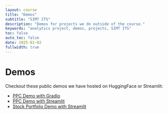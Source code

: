 ```yaml
---
layout: course
title: "Demos"
subtitle: "SIMT ITS"
description: "Demos for projects we do outside of the course."
keywords: "analytics project, demos, projects, SIMT ITS"
toc: false
auto_toc: false
date: 2025-01-02
fullwidth: true
---
```


# Demos

Checkout these public demos we have hosted on HuggingFace or Streamlit:

- [PPC Demo with Gradio](/demos/ppc_demo_gradio)
- [PPC Demo with Streamlit](/demos/ppc_demo_streamlit)
- [Stock Portfolio Demo with Streamlit](https://stock-optimization-slsqp-group2.streamlit.app/)